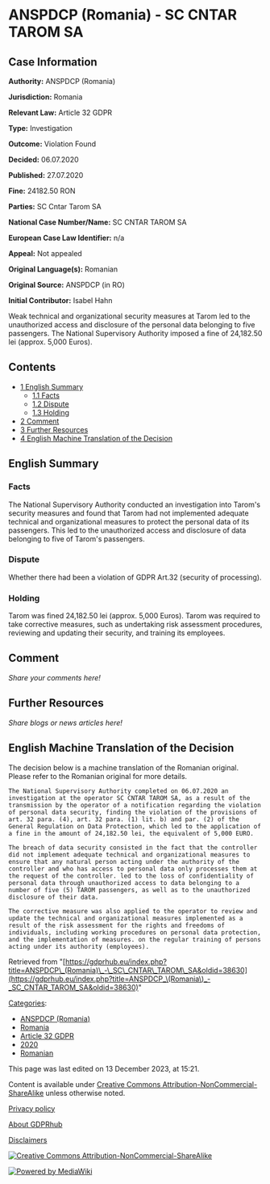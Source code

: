 # ANSPDCP (Romania) - SC CNTAR TAROM SA

## Case Information

**Authority:** ANSPDCP (Romania)

**Jurisdiction:** Romania

**Relevant Law:** Article 32 GDPR

**Type:** Investigation

**Outcome:** Violation Found

**Decided:** 06.07.2020

**Published:** 27.07.2020

**Fine:** 24182.50 RON

**Parties:** SC Cntar Tarom SA

**National Case Number/Name:** SC CNTAR TAROM SA

**European Case Law Identifier:** n/a

**Appeal:** Not appealed

**Original Language(s):** Romanian

**Original Source:** ANSPDCP (in RO)

**Initial Contributor:** Isabel Hahn

Weak technical and organizational security measures at Tarom led to the unauthorized access and disclosure of the personal data belonging to five passengers. The National Supervisory Authority imposed a fine of 24,182.50 lei (approx. 5,000 Euros).

## Contents

*   [1 English Summary](#English_Summary)
    *   [1.1 Facts](#Facts)
    *   [1.2 Dispute](#Dispute)
    *   [1.3 Holding](#Holding)
*   [2 Comment](#Comment)
*   [3 Further Resources](#Further_Resources)
*   [4 English Machine Translation of the Decision](#English_Machine_Translation_of_the_Decision)

## English Summary

### Facts

The National Supervisory Authority conducted an investigation into Tarom's security measures and found that Tarom had not implemented adequate technical and organizational measures to protect the personal data of its passengers. This led to the unauthorized access and disclosure of data belonging to five of Tarom's passengers.

### Dispute

Whether there had been a violation of GDPR Art.32 (security of processing).

### Holding

Tarom was fined 24,182.50 lei (approx. 5,000 Euros). Tarom was required to take corrective measures, such as undertaking risk assessment procedures, reviewing and updating their security, and training its employees.

## Comment

_Share your comments here!_

## Further Resources

_Share blogs or news articles here!_

## English Machine Translation of the Decision

The decision below is a machine translation of the Romanian original. Please refer to the Romanian original for more details.

```
The National Supervisory Authority completed on 06.07.2020 an investigation at the operator SC CNTAR TAROM SA, as a result of the transmission by the operator of a notification regarding the violation of personal data security, finding the violation of the provisions of art. 32 para. (4), art. 32 para. (1) lit. b) and par. (2) of the General Regulation on Data Protection, which led to the application of a fine in the amount of 24,182.50 lei, the equivalent of 5,000 EURO.

The breach of data security consisted in the fact that the controller did not implement adequate technical and organizational measures to ensure that any natural person acting under the authority of the controller and who has access to personal data only processes them at the request of the controller. led to the loss of confidentiality of personal data through unauthorized access to data belonging to a number of five (5) TAROM passengers, as well as to the unauthorized disclosure of their data.

The corrective measure was also applied to the operator to review and update the technical and organizational measures implemented as a result of the risk assessment for the rights and freedoms of individuals, including working procedures on personal data protection, and the implementation of measures. on the regular training of persons acting under its authority (employees).

```

Retrieved from "[https://gdprhub.eu/index.php?title=ANSPDCP\_(Romania)\_-\_SC\_CNTAR\_TAROM\_SA&oldid=38630](https://gdprhub.eu/index.php?title=ANSPDCP_\(Romania\)_-_SC_CNTAR_TAROM_SA&oldid=38630)"

[Categories](/index.php?title=Special:Categories "Special:Categories"):

*   [ANSPDCP (Romania)](/index.php?title=Category:ANSPDCP_\(Romania\) "Category:ANSPDCP (Romania)")
*   [Romania](/index.php?title=Category:Romania "Category:Romania")
*   [Article 32 GDPR](/index.php?title=Category:Article_32_GDPR "Category:Article 32 GDPR")
*   [2020](/index.php?title=Category:2020 "Category:2020")
*   [Romanian](/index.php?title=Category:Romanian "Category:Romanian")

This page was last edited on 13 December 2023, at 15:21.

Content is available under [Creative Commons Attribution-NonCommercial-ShareAlike](https://creativecommons.org/licenses/by-nc-sa/4.0/) unless otherwise noted.

[Privacy policy](/index.php?title=GDPRhub:Privacy_policy)

[About GDPRhub](/index.php?title=GDPRhub:About)

[Disclaimers](/index.php?title=GDPRhub:General_disclaimer)

[![Creative Commons Attribution-NonCommercial-ShareAlike](/resources/assets/licenses/cc-by-nc-sa.png)](https://creativecommons.org/licenses/by-nc-sa/4.0/)

[![Powered by MediaWiki](/resources/assets/poweredby_mediawiki_88x31.png)](https://www.mediawiki.org/)